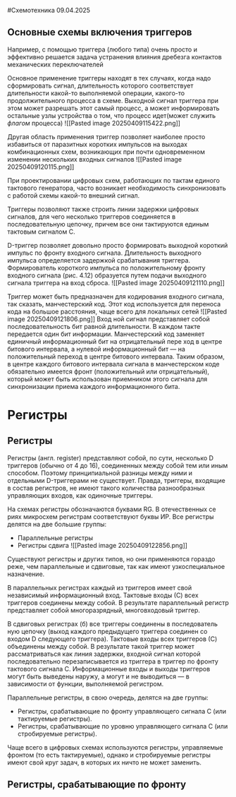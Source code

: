 #Схемотехника 
09.04.2025
## Основные схемы включения триггеров
Например, с помощью триггера (любого типа) очень просто и эффективно решается задача устранения влияния дребезга контактов механических переключателей

Основное применение триггеры находят в тех случаях, когда надо сформировать сигнал, длительность которого соответствует длительности какой-то выполняемой операции, какого-то продолжительного процесса в схеме. Выходной сигнал триггера при этом может разрешать этот самый процесс, а может информировать остальные узлы устройства о том, что процесс идет(может служить *флагом* процесса)
![[Pasted image 20250409115422.png]]

Другая область применения триггер позволяет наиболее просто избавиться от паразитных коротких импульсов на выходах комбинационных схем, возникающих при почти одновременном изменении нескольких входных сигналов
![[Pasted image 20250409120115.png]]

При проектировании цифровых схем, работающих по тактам единого тактового генератора, часто возникает необходимость синхронизовать с работой схемы какой-то внешний сигнал.

Триггеры позволяют также строить линии задержки цифровых сигналов, для чего несколько триггеров соединяется в последовательную цепочку, причем все они тактируются единым тактовым сигналом С.

D-триггер позволяет довольно просто формировать выходной короткий импульс по фронту входного сигнала. Длительность выходного импульса определяется задержкой срабатывания триггера. Формирователь короткого импульса по положительному фронту входного сигнала (рис. 4.12) образуется путем подачи выходного сигнала триггера на вход сброса.
![[Pasted image 20250409121110.png]]

Триггер может быть предназначен для кодирования входного сигнала, так сказать,  манчестерский код. Этот код используется для переноса кода на большое расстояния, чаще всего для локальных сетей
![[Pasted image 20250409121806.png]]
Вход ной сигнал представляет собой последовательность бит равной длительности. В каждом такте передается один бит информации. Манчестерский код заменяет единичный информационный бит на отрицательный пере ход в центре битового интервала, а нулевой информационный бит — на положительный переход в центре битового интервала. Таким образом, в центре каждого битового интервала сигнала в манчестерском коде обязательно имеется фронт (положительный или отрицательный), который может быть использован приемником этого сигнала для синхронизации приема каждого информационного бита.

# Регистры
## Регистры
Регистры (англ. register) представляют собой, по сути, несколько D триггеров (обычно от 4 до 16), соединенных между собой тем или иным способом. Поэтому принципиальной разницы между ними и отдельными D-триггерами не существует. Правда, триггеры, входящие в состав регистров, не имеют такого количества разнообразных управляющих входов, как одиночные триггеры.

На схемах регистры обозначаются буквами RG. В отечественных се риях микросхем регистрам соответствуют буквы ИР. Все регистры делятся на две большие группы:
- Параллельные регистры 
- Регистры сдвига 
![[Pasted image 20250409122856.png]]

Существуют регистры и других типов, но они применяются гораздо реже, чем параллельные и сдвиговые, так как имеют узкоспециальное назначение.

В параллельных регистрах  каждый из триггеров имеет свой независимый информационный вход. Тактовые входы (С) всех триггеров соединены между собой. В результате параллельный регистр представляет собой многоразрядный, многовходовый триггер.

В сдвиговых регистрах (б) все триггеры соединены в последователь ную цепочку (выход каждого предыдущего триггера соединен со входом D следующего триггера). Тактовые входы всех триггеров (С) объединены между собой. В результате такой триггер может рассматриваться как линия задержки, входной сигнал которой последовательно перезаписывается из триггера в триггер по фронту тактового сигнала С. Информационные входы и выходы триггеров могут быть выведены наружу, а могут и не выводиться — в зависимости от функции, выполняемой регистром.

Параллельные регистры, в свою очередь, делятся на две группы:
- Регистры, срабатывающие по фронту управляющего сигнала С (или тактируемые регистры).
- Регистры, срабатывающие по уровню управляющего сигнала С (или стробируемые регистры).

Чаще всего в цифровых схемах используются регистры, управляемые фронтом (то есть тактируемые), однако и стробируемые регистры имеют свой круг задач, в которых их ничто не может заменить.

## Регистры, срабатывающие по фронту